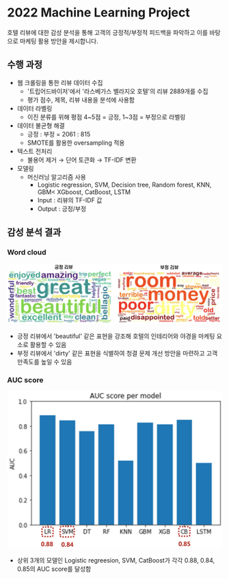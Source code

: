 # 2022 Machine Learning Project 
호텔 리뷰에 대한 감성 분석을 통해 고객의 긍정적/부정적 피드백을 파악하고 이를 바탕으로 마케팅 활용 방안을 제시합니다.

## 수행 과정
- 웹 크롤링을 통한 리뷰 데이터 수집
    - '트립어드바이저'에서 '라스베가스 벨라지오 호텔'의 리뷰 2889개를 수집
    - 평가 점수, 제목, 리뷰 내용을 분석에 사용함
- 데이터 라벨링
    - 이진 분류를 위해 평점 4~5점 = 긍정, 1~3점 = 부정으로 라벨링
- 데이터 불균형 해결
    - 긍정 : 부정 = 2061 : 815
    - SMOTE를 활용한 oversampling 적용
- 텍스트 전처리
    - 불용어 제거 → 단어 토큰화 → TF-IDF 변환
- 모델링
    - 머신러닝 알고리즘 사용
        - Logistic regression, SVM, Decision tree, Random forest, KNN, GBM< XGboost, CatBoost, LSTM
        - Input : 리뷰의 TF-IDF 값
        - Output : 긍정/부정
          
## 감성 분석 결과
### Word cloud
![Word cloud](./image/word_cloud.png)
- 긍정 리뷰에서 'beautiful' 같은 표현을 강조해 호텔의 인테리어와 야경을 마케팅 요소로 활용할 수 있음
- 부정 리뷰에서 'dirty' 같은 표현을 식별하여 청결 문제 개선 방안을 마련하고 고객 만족도를 높일 수 있음

### AUC score
![AUC score](./image/auc_result.png)
- 상위 3개의 모델인 Logistic regreesion, SVM, CatBoost가 각각 0.88, 0.84, 0.85의 AUC score를 달성함

